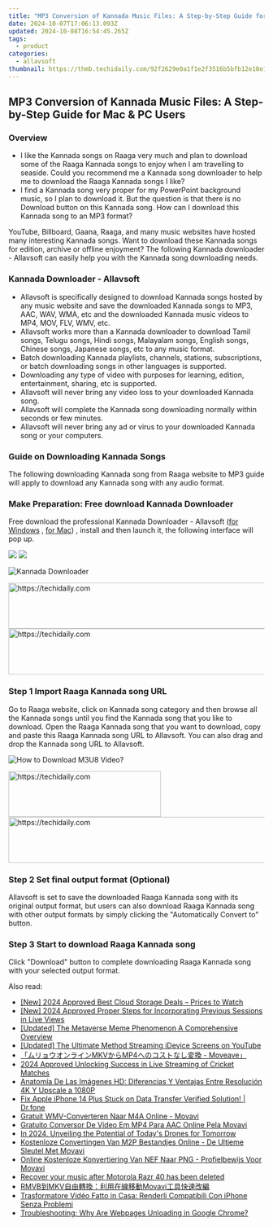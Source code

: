 ```yaml
---
title: "MP3 Conversion of Kannada Music Files: A Step-by-Step Guide for Mac & PC Users"
date: 2024-10-07T17:06:13.093Z
updated: 2024-10-08T16:54:45.265Z
tags:
  - product
categories:
  - allavsoft
thumbnail: https://thmb.techidaily.com/92f2629e0a1f1e2f3516b5bfb12e18e1391be680411487e21618499fabf10e50.jpg
---
```


## MP3 Conversion of Kannada Music Files: A Step-by-Step Guide for Mac & PC Users

### Overview

* I like the Kannada songs on Raaga very much and plan to download some of the Raaga Kannada songs to enjoy when I am travelling to seaside. Could you recommend me a Kannada song downloader to help me to download the Raaga Kannada songs I like?
* I find a Kannada song very proper for my PowerPoint background music, so I plan to download it. But the question is that there is no Download button on this Kannada song. How can I download this Kannada song to an MP3 format?

YouTube, Billboard, Gaana, Raaga, and many music websites have hosted many interesting Kannada songs. Want to download these Kannada songs for edition, archive or offline enjoyment? The following Kannada downloader - Allavsoft can easily help you with the Kannada song downloading needs.

### Kannada Downloader - Allavsoft

* Allavsoft is specifically designed to download Kannada songs hosted by any music website and save the downloaded Kannada songs to MP3, AAC, WAV, WMA, etc and the downloaded Kannada music videos to MP4, MOV, FLV, WMV, etc.
* Allavsoft works more than a Kannada downloader to download Tamil songs, Telugu songs, Hindi songs, Malayalam songs, English songs, Chinese songs, Japanese songs, etc to any music format.
* Batch downloading Kannada playlists, channels, stations, subscriptions, or batch downloading songs in other languages is supported.
* Downloading any type of video with purposes for learning, edition, entertainment, sharing, etc is supported.
* Allavsoft will never bring any video loss to your downloaded Kannada song.
* Allavsoft will complete the Kannada song downloading normally within seconds or few minutes.
* Allavsoft will never bring any ad or virus to your downloaded Kannada song or your computers.

### Guide on Downloading Kannada Songs

The following downloading Kannada song from Raaga website to MP3 guide will apply to download any Kannada song with any audio format.

### Make Preparation: Free download Kannada Downloader

Free download the professional Kannada Downloader - Allavsoft ([for Windows](https://tools.techidaily.com/allavsoft/products/) , [for Mac](https://tools.techidaily.com/allavsoft/products/)) , install and then launch it, the following interface will pop up.

[![](https://www.allavsoft.com/how-to/../images/how-to/free-download-win.jpg)](https://tools.techidaily.com/allavsoft/products/) [![](https://www.allavsoft.com/how-to/../images/how-to/free-download-mac.jpg)](https://tools.techidaily.com/allavsoft/products/)

![Kannada Downloader](https://www.allavsoft.com/how-to/../images/allavsoft/screen-shot-600.jpg)

<!-- affiliate ads begin -->
<a href="https://appsumo.8odi.net/c/5597632/2137412/7443" target="_top" id="2137412">
  <img src="//a.impactradius-go.com/display-ad/7443-2137412" border="0" alt="https://techidaily.com" width="728" height="90"/>
</a>
<img height="0" width="0" src="https://appsumo.8odi.net/i/5597632/2137412/7443" style="position:absolute;visibility:hidden;" border="0" />
<!-- affiliate ads end -->

<!-- affiliate ads begin -->
<a href="https://aligracehair.sjv.io/c/5597632/1972684/19272" target="_top" id="1972684">
  <img src="//a.impactradius-go.com/display-ad/19272-1972684" border="0" alt="https://techidaily.com" width="728" height="90"/>
</a>
<img height="0" width="0" src="https://aligracehair.sjv.io/i/5597632/1972684/19272" style="position:absolute;visibility:hidden;" border="0" />
<!-- affiliate ads end -->

### Step 1 Import Raaga Kannada song URL

Go to Raaga website, click on Kannada song category and then browse all the Kannada songs until you find the Kannada song that you like to download. Open the Raaga Kannada song that you want to download, copy and paste this Raaga Kannada song URL to Allavsoft. You can also drag and drop the Kannada song URL to Allavsoft.

![How to Download M3U8 Video?](https://www.allavsoft.com/how-to/../images/how-to/download-rtmp-video/download-rtmp-video.jpg)

<!-- affiliate ads begin -->
<a href="https://aligracehair.sjv.io/c/5597632/1918679/19272" target="_top" id="1918679">
  <img src="//a.impactradius-go.com/display-ad/19272-1918679" border="0" alt="https://techidaily.com" width="300" height="90"/>
</a>
<img height="0" width="0" src="https://aligracehair.sjv.io/i/5597632/1918679/19272" style="position:absolute;visibility:hidden;" border="0" />
<!-- affiliate ads end -->

<!-- affiliate ads begin -->
<a href="https://aligracehair.sjv.io/c/5597632/1948909/19272" target="_top" id="1948909">
  <img src="//a.impactradius-go.com/display-ad/19272-1948909" border="0" alt="https://techidaily.com" width="728" height="90"/>
</a>
<img height="0" width="0" src="https://aligracehair.sjv.io/i/5597632/1948909/19272" style="position:absolute;visibility:hidden;" border="0" />
<!-- affiliate ads end -->

### Step 2 Set final output format (Optional)

Allavsoft is set to save the downloaded Raaga Kannada song with its original output format, but users can also download Raaga Kannada song with other output formats by simply clicking the "Automatically Convert to" button.

### Step 3 Start to download Raaga Kannada song

Click "Download" button to complete downloading Raaga Kannada song with your selected output format.

<ins class="adsbygoogle"
     style="display:block"
     data-ad-format="autorelaxed"
     data-ad-client="ca-pub-7571918770474297"
     data-ad-slot="1223367746"></ins>

<ins class="adsbygoogle"
     style="display:block"
     data-ad-client="ca-pub-7571918770474297"
     data-ad-slot="8358498916"
     data-ad-format="auto"
     data-full-width-responsive="true"></ins>

<span class="atpl-alsoreadstyle">Also read:</span>
<div><ul>
<li><a href="https://article-knowledge.techidaily.com/new-2024-approved-best-cloud-storage-deals-prices-to-watch/"><u>[New] 2024 Approved Best Cloud Storage Deals – Prices to Watch</u></a></li>
<li><a href="https://facebook-video-content.techidaily.com/new-2024-approved-proper-steps-for-incorporating-previous-sessions-in-live-views/"><u>[New] 2024 Approved Proper Steps for Incorporating Previous Sessions in Live Views</u></a></li>
<li><a href="https://some-approaches.techidaily.com/updated-the-metaverse-meme-phenomenon-a-comprehensive-overview/"><u>[Updated] The Metaverse Meme Phenomenon A Comprehensive Overview</u></a></li>
<li><a href="https://facebook-video-footage.techidaily.com/updated-the-ultimate-method-streaming-idevice-screens-on-youtube/"><u>[Updated] The Ultimate Method Streaming iDevice Screens on YouTube</u></a></li>
<li><a href="https://win-cheats.techidaily.com/mkvmp4-moveave/"><u>「ムリョウオンラインMKVからMP4へのコストなし変換 - Moveave」</u></a></li>
<li><a href="https://fox-direct.techidaily.com/2024-approved-unlocking-success-in-live-streaming-of-cricket-matches/"><u>2024 Approved Unlocking Success in Live Streaming of Cricket Matches</u></a></li>
<li><a href="https://win-cheats.techidaily.com/anatomia-de-las-imagenes-hd-diferencias-y-ventajas-entre-resolucion-4k-y-upscale-a-1080p/"><u>Anatomía De Las Imágenes HD: Diferencias Y Ventajas Entre Resolución 4K Y Upscale a 1080P</u></a></li>
<li><a href="https://iphone-transfer.techidaily.com/fix-apple-iphone-14-plus-stuck-on-data-transfer-verified-solution-drfone-by-drfone-transfer-from-ios/"><u>Fix Apple iPhone 14 Plus Stuck on Data Transfer Verified Solution! | Dr.fone</u></a></li>
<li><a href="https://win-cheats.techidaily.com/gratuit-wmv-converteren-naar-m4a-online-movavi/"><u>Gratuit WMV-Converteren Naar M4A Online - Movavi</u></a></li>
<li><a href="https://win-cheats.techidaily.com/gratuito-conversor-de-video-em-mp4-para-aac-online-pela-movavi/"><u>Gratuito Conversor De Vídeo Em MP4 Para AAC Online Pela Movavi</u></a></li>
<li><a href="https://some-approaches.techidaily.com/in-2024-unveiling-the-potential-of-todays-drones-for-tomorrow/"><u>In 2024, Unveiling the Potential of Today's Drones for Tomorrow</u></a></li>
<li><a href="https://win-cheats.techidaily.com/kostenloze-convertingen-van-m2p-bestandjes-online-de-ultieme-sleutel-met-movavi/"><u>Kostenloze Convertingen Van M2P Bestandjes Online - De Ultieme Sleutel Met Movavi</u></a></li>
<li><a href="https://win-cheats.techidaily.com/online-kostenloze-konvertiering-van-nef-naar-png-profielbewijs-voor-movavi/"><u>Online Kostenloze Konvertiering Van NEF Naar PNG - Profielbewijs Voor Movavi</u></a></li>
<li><a href="https://review-topics.techidaily.com/recover-your-music-after-motorola-razr-40-has-been-deleted-by-fonelab-android-recover-music/"><u>Recover your music after Motorola Razr 40 has been deleted</u></a></li>
<li><a href="https://win-cheats.techidaily.com/1726226695444-rmvbmkvmovavi/"><u>RMVB到MKV自由轉換：利用在線移動Movavi工具快速改編</u></a></li>
<li><a href="https://win-cheats.techidaily.com/trasformatore-video-fatto-in-casa-renderli-compatibili-con-iphone-senza-problemi/"><u>Trasformatore Vidéo Fatto in Casa: Renderli Compatibili Con iPhone Senza Problemi</u></a></li>
<li><a href="https://program-issues.techidaily.com/troubleshooting-why-are-webpages-unloading-in-google-chrome/"><u>Troubleshooting: Why Are Webpages Unloading in Google Chrome?</u></a></li>
</ul></div>

